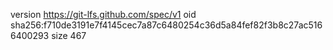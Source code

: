 version https://git-lfs.github.com/spec/v1
oid sha256:f710de3191e7f4145cec7a87c6480254c36d5a84fef82f3b8c27ac5166400293
size 467

